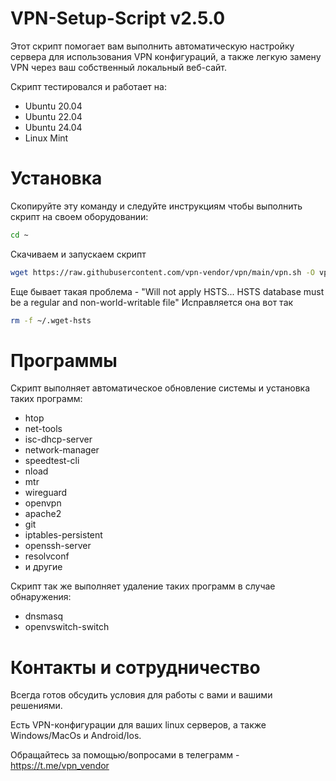 # VPN-Setup-Script v2.5.0

Этот скрипт помогает вам выполнить автоматическую настройку сервера для использования VPN конфигураций, а также легкую замену VPN через ваш собственный локальный веб-сайт. 

Скрипт тестировался и работает на:
- Ubuntu 20.04
- Ubuntu 22.04
- Ubuntu 24.04
- Linux Mint


# Установка
Скопируйте эту команду и следуйте инструкциям чтобы выполнить скрипт на своем оборудовании:
```bash
cd ~
```
Скачиваем и запускаем скрипт
```bash
wget https://raw.githubusercontent.com/vpn-vendor/vpn/main/vpn.sh -O vpn.sh && sudo bash vpn.sh
```
Еще бывает такая проблема -
"Will not apply HSTS... HSTS database must be a regular and non-world-writable file"
Исправляется она вот так
```bash
rm -f ~/.wget-hsts
```


# Программы
Скрипт выполняет автоматическое обновление системы и установка таких программ:
- htop
- net-tools
- isc-dhcp-server
- network-manager
- speedtest-cli
- nload
- mtr
- wireguard
- openvpn
- apache2
- git
- iptables-persistent
- openssh-server
- resolvconf
- и другие

Скрипт так же выполняет удаление таких программ в случае обнаружения:
- dnsmasq
- openvswitch-switch

# Контакты и сотрудничество
Всегда готов обсудить условия для работы с вами и вашими решениями.

Есть VPN-конфигурации для ваших linux серверов, а также Windows/MacOs и Android/Ios.

Обращайтесь за помощью/вопросами в телеграмм - https://t.me/vpn_vendor
